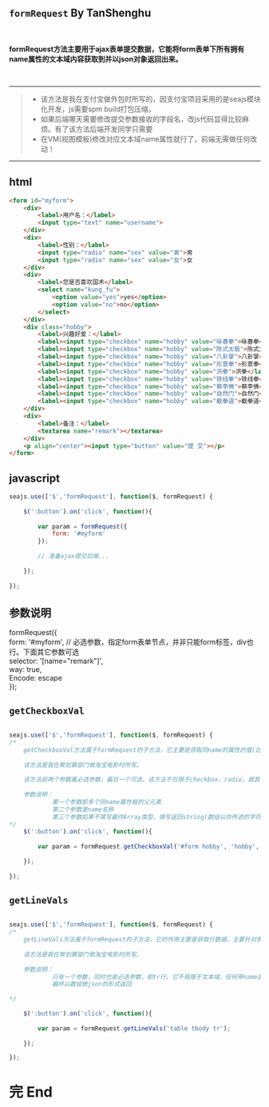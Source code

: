## `formRequest` By TanShenghu

<br>

**formRequest方法主要用于ajax表单提交数据，它能将form表单下所有拥有name属性的文本域内容获取到并以json对象返回出来。**

<br>

---

> - 该方法是我在支付宝做外包时所写的，因支付宝项目采用的是seajs模块化开发，js需要spm build打包压缩，<br>
> - 如果后端哪天需要修改提交参数接收的字段名，改js代码显得比较麻烦。有了该方法后端开发同学只需要<br>
> - 在VM(视图模板)修改对应文本域name属性就行了，前端无需做任何改动！

---


## html


````html
<form id="myform">
	<div>
		<label>用户名：</label>
		<input type="text" name="username">
	</div>
	<div>
		<label>性别：</label>
		<input type="radio" name="sex" value="男">男
		<input type="radio" name="sex" value="女">女
	</div>
	<div>
		<label>您是否喜欢国术</label>
		<select name="kung_fu">
			<option value="yes">yes</option>
			<option value="no">no</option>
		</select>
	</div>
	<div class="hobby">
		<label>兴趣好爱：</label>
		<label><input type="checkbox" name="hobby" value="咏春拳">咏春拳</label> 
		<label><input type="checkbox" name="hobby" value="陈式太极">陈式太极</label> 
		<label><input type="checkbox" name="hobby" value="八卦掌">八卦掌</label> 
		<label><input type="checkbox" name="hobby" value="形意拳">形意拳</label> 
		<label><input type="checkbox" name="hobby" value="洪拳">洪拳</label> 
		<label><input type="checkbox" name="hobby" value="铁线拳">铁线拳</label> 
		<label><input type="checkbox" name="hobby" value="蔡李佛">蔡李佛</label> 
		<label><input type="checkbox" name="hobby" value="自然门">自然门</label> 
		<label><input type="checkbox" name="hobby" value="截拳道">截拳道</label> 
	</div>
	<div>
		<label>备注：</label>
		<textarea name="remark"></textarea>
	</div>
	<p align="center"><input type="button" value="提 交"></p>
</form>
````


## javascript


```javascript
seajs.use(['$','formRequest'], function($, formRequest) {
	
	$(':button').on('click', function(){
		
		var param = formRequest({
			form: '#myform'
		});
		
		// 准备ajax提交后端...
		
	});
	
});
```

## 参数说明

formRequest({ <br>
	form: '#myform', // 必选参数，指定form表单节点，并非只能form标签，div也行。下面其它参数可选 <br>
	selector: '[name="remark"]', <br>
	way: true, <br>
	Encode: escape <br>
});


## `getCheckboxVal`

```javascript

seajs.use(['$','formRequest'], function($, formRequest) {
/*
	getCheckboxVal方法属于formRequest的子方法，它主要是获取同name的属性的值(比如：兴趣爱好，多个同name的checkbox就可以用该方法)，最终以数组或者按定义的字符串形式返回
	
	该方法是我在聚划算部门做淘宝电影时所写。
	
	该方法前两个参数属必选参数，最后一个可选。该方法不仅限于checkbox，radio，就其它文本域同name也行！
	
	参数说明：
			第一个参数即多个同name属性框的父元素
			第二个参数是name名称
			第三个参数如果不填写最终Array类型，填写返回string(数组以你传进的字符分隔)
*/	
	$(':button').on('click', function(){
		
		var param = formRequest.getCheckboxVal('#form hobby', 'hobby', ',');
		
	});
	
});

```


## `getLineVals`

```javascript

seajs.use(['$','formRequest'], function($, formRequest) {
/*
	getLineVals方法属于formRequest的子方法，它的作用主要是获取行数据，主要针对表格的tr行数据
	
	该方法是我在聚划算部门做淘宝电影时所写。
	
	参数说明：
	        只有一个参数，同时也是必选参数，即tr行。它不局限于文本域，任何带name属性的节点都可以获取到值
	        最终以数组嵌json的形式返回
	
*/

	$(':button').on('click', function(){
		
		var param = formRequest.getLineVals('table tbody tr');
		
	});

});

```

# 完 End
